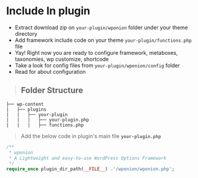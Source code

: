 # Include In plugin

* Extract download zip on `your-plugin/wponion` folder under your theme directory
* Add framework include code on your theme `your-plugin/functions.php` file
* Yay! Right now you are ready to configure framework, metaboxes, taxonomies, wp customize, shortcode
* Take a look for config files from `your-plugin/wponion/config` folder
* Read for about configuration

> ## Folder Structure

```text
├── wp-content
|   ├── plugins
|   |   ├── your-plugin
|   |   |   ├── your-plugin.php
|   |   |   ├── functions.php
```

> Add the below code in plugin's main file **`your-plugin.php`**

```php
/**
 * wponion
 * A Lightweight and easy-to-use WordPress Options Framework
 */
require_once plugin_dir_path(__FILE__) .'/wponion/wponion.php';
```


